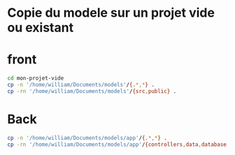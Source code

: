 # Copie du modele sur un projet vide ou existant

# front

```sh
cd mon-projet-vide
cp -n '/home/william/Documents/models'/{.*,*} .
cp -rn '/home/william/Documents/models'/{src,public} .
```

# Back

```sh
cp -n '/home/william/Documents/models/app'/{.*,*} .
cp -rn '/home/william/Documents/models/app'/{controllers,data,database,middlewares,models} .
```
